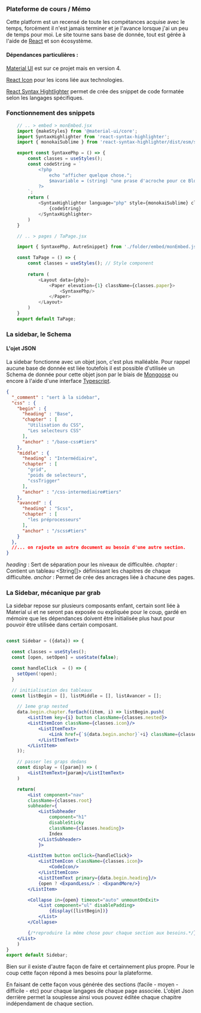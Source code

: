 

### Plateforme de cours / Mémo

Cette platform est un recensé de toute les compétances acquise avec le temps, forcément il n'est jamais terminer et je l'avance lorsque j'ai un peu de temps pour moi. Le site tourne sans base de donnée, tout est gérée à l'aide de [React](https://github.com/facebook/react/blob/main/CHANGELOG.md#1701-october-22-2020) et son écosystème.

#### Dépendances particulières :
[Material UI](https://v4.mui.com/fr/getting-started/supported-components/) est sur ce projet mais en version 4.

[React Icon](https://react-icons.github.io/react-icons/) pour les icons liée aux technologies.

[React Syntax Hightlighter](https://github.com/react-syntax-highlighter/react-syntax-highlighter) permet de crée des snippet de code formatée selon les langages spécifiques.

### Fonctionnement des snippets
```js
    // .. > embed > monEmbed.jsx
    import {makeStyles} from '@material-ui/core';
    import SyntaxHighlighter from 'react-syntax-highlighter';
    import { monokaiSublime } from 'react-syntax-highlighter/dist/esm/styles/hljs';

    export const SyntaxePhp = () => {
        const classes = useStyles();
        const codeString = `
            <?php
                echo "afficher quelque chose.";
                $mavariable = (string) "une prase d'acroche pour ce Blog :";
            ?>
        `;
        return (
            <SyntaxHighlighter language="php" style={monokaiSublime} className={classes.embed}>
                {codeString}
            </SyntaxHighlighter>
        )
    }

    // .. > pages / TaPage.jsx 

    import { SyntaxePhp, AutreSnippet} from './folder/embed/monEmbed.jsx';

    const TaPage = () => {
        const classes = useStyles(); // Style component
  
        return (
            <Layout data={php}>
                <Paper elevation={1} className={classes.paper}>
                    <SyntaxePhp/>
                </Paper>
            </Layout>
        )
    }
    export default TaPage;
```

### La sidebar, le Schema
#### L'ojet JSON

La sidebar fonctionne avec un objet json, c'est plus malléable. Pour rappel aucune base de donnée est liée toutefois il est possible d'utilisée un Schema de donnée pour cette objet json par le biais de [Mongoose](https://mongoosejs.com) ou encore à l'aide d'une interface [Typescript](https://www.typescriptlang.org).
```json
{
  "_comment" : "sert à la sidebar",
  "css" : {
    "begin" : {
      "heading" : "Base",
      "chapter" : [
        "Utilisation du CSS",
        "Les selecteurs CSS"
      ],
      "anchor" : "/base-css#tiers"
    },
    "middle" : {
      "heading" : "Intermédiaire",
      "chapter" : [
        "grid",
        "poids de selecteurs",
        "cssTrigger"
      ],
      "anchor" : "/css-intermediaire#tiers"
    },
    "avanced" : {
      "heading" : "Scss",
      "chapter" : [
        "les préprocesseurs"
      ],
      "anchor" : "/scss#tiers"
    }
  },
  //... on rajoute un autre document au besoin d'une autre section.
}
```
*heading* : Sert de séparation pour les niveaux de difficultée.
*chapter* : Contient un tableau <String[]> définissant les chapitres de chaque difficultée.
*anchor* : Permet de crée des ancrages liée à chacune des pages.

### La Sidebar, mécanique par grab
La sidebar repose sur plusieurs composants enfant, certain sont liée à Material ui et ne seront pas exposée ou expliquée pour le coup, gardé en mémoire que les dépendances doivent être initialisée plus haut pour pouvoir être utilisée dans certain composant.
```jsx

const Sidebar = ({data}) => {

  const classes = useStyles();
  const [open, setOpen] = useState(false);

  const handleClick  = () => {
    setOpen(!open);
  }

  // initialisation des tableaux
  const listBegin = [], listMiddle = [], listAvancer = [];

    // 1eme grap nested
    data.begin.chapter.forEach((item, i) => listBegin.push(
        <ListItem key={i} button className={classes.nested}>
        <ListItemIcon className={classes.icon}/>
            <ListItemText>
                <Link href={`${data.begin.anchor}`+i} className={classes.link}>{item}</Link>
            </ListItemText>
        </ListItem>
    ));

    // passer les graps dedans
    const display = ([param]) => (
        <ListItemText>{param}</ListItemText>
    )

    return(
        <List component="nav"
        className={classes.root}
        subheader={
            <ListSubheader
                component="h1"
                disableSticky
                className={classes.heading}>
                Index
            </ListSubheader>
            }>

        <ListItem button onClick={handleClick}>
            <ListItemIcon className={classes.icon}>
                <CodeIcon/>
            </ListItemIcon>
            <ListItemText primary={data.begin.heading}/>
            {open ? <ExpandLess/> : <ExpandMore/>}
        </ListItem>

        <Collapse in={open} timeout="auto" unmountOnExit>
            <List component="ul" disablePadding>
                {display([listBegin])}
            </List>
        </Collapse>

        {/*reproduire la même chose pour chaque section aux besoins.*/}
    </List>
    )
}
export default Sidebar;
```
Bien sur il existe d'autre façon de faire et certainnement plus propre. Pour le coup cette façon répond à mes besoins pour la plateforme.

En faisant de cette façon vous générée des sections (facile - moyen - difficile - etc) pour chaque langages de chaque page associée. L'objet Json derrière permet la souplesse ainsi vous pouvez éditée chaque chapitre indépendament de chaque section.


